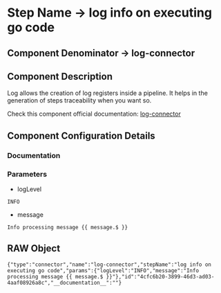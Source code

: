# Step Name -> log info on executing go code
## Component Denominator -> log-connector

## Component Description

Log allows the creation of log registers inside a pipeline. It helps in the generation of steps traceability when you want so.

Check this component official documentation: [log-connector](https://docs.digibee.com/documentation/components/tools/log "Digibee log-connector documentation")

## Component Configuration Details
### Documentation



### Parameters

* logLevel
```
INFO
```

* message
```
Info processing message {{ message.$ }}
```


## RAW Object

```
{"type":"connector","name":"log-connector","stepName":"log info on executing go code","params":{"logLevel":"INFO","message":"Info processing message {{ message.$ }}"},"id":"4cfc6b20-3899-46d3-ad03-4aaf08926a8c","__documentation__":""}
```